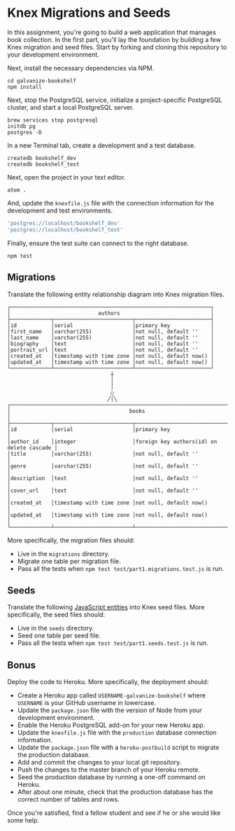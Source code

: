 # Knex Migrations and Seeds

In this assignment, you're going to build a web application that manages book collection. In the first part, you'll lay the foundation by building a few Knex migration and seed files. Start by forking and cloning this repository to your development environment.

Next, install the necessary dependencies via NPM.

```shell
cd galvanize-bookshelf
npm install
```

Next, stop the PostgreSQL service, initialize a project-specific PostgreSQL cluster, and start a local PostgreSQL server.

```shell
brew services stop postgresql
initdb pg
postgres -D
```

In a new Terminal tab, create a development and a test database.

```shell
createdb bookshelf_dev
createdb bookshelf_test
```

Next, open the project in your text editor.

```shell
atom .
```

And, update the `knexfile.js` file with the connection information for the development and test environments.

```javascript
'postgres://localhost/bookshelf_dev'
'postgres://localhost/bookshelf_test'
```

Finally, ensure the test suite can connect to the right database.

```shell
npm test
```

## Migrations

Translate the following entity relationship diagram into Knex migration files.

```text
┌────────────────────────────────────────────────────────────────┐
│                            authors                             │
├─────────────┬─────────────────────────┬────────────────────────┤
│id           │serial                   │primary key             │
│first_name   │varchar(255)             │not null, default ''    │
│last_name    │varchar(255)             │not null, default ''    │
│biography    │text                     │not null, default ''    │
│portrait_url │text                     │not null, default ''    │
│created_at   │timestamp with time zone │not null, default now() │
│updated_at   │timestamp with time zone │not null, default now() │
└─────────────┴─────────────────────────┴────────────────────────┘
                                 ┼
                                 │
                                 │
                                 ○
                                ╱│╲
┌──────────────────────────────────────────────────────────────────────────────────┐
│                                      books                                       │
├─────────────┬─────────────────────────┬──────────────────────────────────────────┤
│id           │serial                   │primary key                               │
│author_id    │integer                  │foreign key authors(id) on delete cascade │
│title        │varchar(255)             │not null, default ''                      │
│genre        │varchar(255)             │not null, default ''                      │
│description  │text                     │not null, default ''                      │
│cover_url    │text                     │not null, default ''                      │
│created_at   │timestamp with time zone │not null, default now()                   │
│updated_at   │timestamp with time zone │not null, default now()                   │
└─────────────┴─────────────────────────┴──────────────────────────────────────────┘
```

More specifically, the migration files should:

- Live in the `migrations` directory.
- Migrate one table per migration file.
- Pass all the tests when `npm test test/part1.migrations.test.js` is run.

## Seeds

Translate the following [JavaScript entities](https://gist.github.com/ryansobol/fb74ad1e3090b1ce5abdc0d30ae154e8) into Knex seed files. More specifically, the seed files should:

- Live in the `seeds` directory.
- Seed one table per seed file.
- Pass all the tests when `npm test test/part1.seeds.test.js` is run.

## Bonus

Deploy the code to Heroku. More specifically, the deployment should:

- Create a Heroku app called `USERNAME-galvanize-bookshelf` where `USERNAME` is your GitHub username in lowercase.
- Update the `package.json` file with the version of Node from your development environment.
- Enable the Heroku PostgreSQL add-on for your new Heroku app.
- Update the `knexfile.js` file with the `production` database connection information.
- Update the `package.json` file with a `heroku-postbuild` script to migrate the production database.
- Add and commit the changes to your local git repository.
- Push the changes to the master branch of your Heroku remote.
- Seed the production database by running a one-off command on Heroku.
- After about one minute, check that the production database has the correct number of tables and rows.

Once you're satisfied, find a fellow student and see if he or she would like some help.
